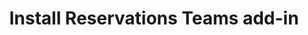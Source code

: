 ---
title: "Install Reservations Teams add-in"
linkTitle: "Reservations Teams add-in"
tags: ["Reservations", "Teams"]
weight: 40
description: >
  The reservations add-in for Teams enables users to visiually to make reservations for desks or other custom locations defined.
---